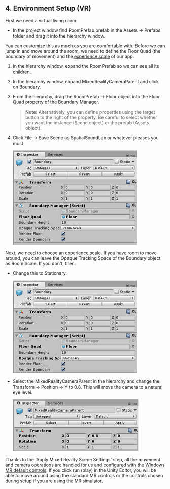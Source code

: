 ## 4. Environment Setup (VR)

First we need a virtual living room.

- In the project window find RoomPrefab.prefab in the Assets -> Prefabs folder and drag it into the hierarchy window.

You can customize this as much as you are comfortable with. Before we can jump in and move around the room, we need to define the Floor Quad (the boundary of movement) and the [experience scale](https://docs.microsoft.com/en-us/windows/mixed-reality/coordinate-systems) of our app.

1. In the hierarchy window, expand the RoomPrefab so we can see all its children.
2. In the hierarchy window, expand MixedRealityCameraParent and click on Boundary.
3. From the hierarchy, drag the RoomPrefab -> Floor object into the Floor Quad property of the Boundary Manager.
	
	>**Note:** Alternatively, you can define properties using the target button to the right of the property. Be careful to select whether you want the instance (Scene object) or the prefab (Assets object).
4. Click File -> Save Scene as SpatialSoundLab or whatever pleases you most.

	![Boundary configuration](../media/6.png)

Next, we need to choose an experience scale. If you have room to move around, you can leave the Opaque Tracking Space of the Boundary object as Room Scale. If you don't, then:

- Change this to Stationary.
	
	![Tracking space configuration](../media/7.png)
	
- Select the MixedRealityCameraParent in the hierarchy and change the Transform -> Position -> Y to 0.8. This will move the camera to a natural eye level.

	![Boundary configuration](../media/ytransform4.png)

Thanks to the 'Apply Mixed Reality Scene Settings' step, all the movement and camera operations are handled for us and configured with the [Windows MR default controls](https://docs.microsoft.com/en-us/windows/mixed-reality/navigating-the-windows-mixed-reality-home#immersive-headset-input-support). If you click run (play) in the Unity Editor, you will be able to move around using the standard MR controls or the controls chosen during setup if you are using the MR simulator.